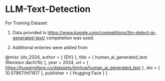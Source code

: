 # LLM-Text-Detection

For Training Dataset:

1) Data provided in https://www.kaggle.com/competitions/llm-detect-ai-generated-text/ competetion was used.

2) Additional enteries were added from 

@misc {dv_2024,
	author       = { {DV} },
	title        = { human_ai_generated_text (Revision dacfc1b) },
	year         = 2024,
	url          = { https://huggingface.co/datasets/dmitva/human_ai_generated_text },
	doi          = { 10.57967/hf/1617 },
	publisher    = { Hugging Face }
}



